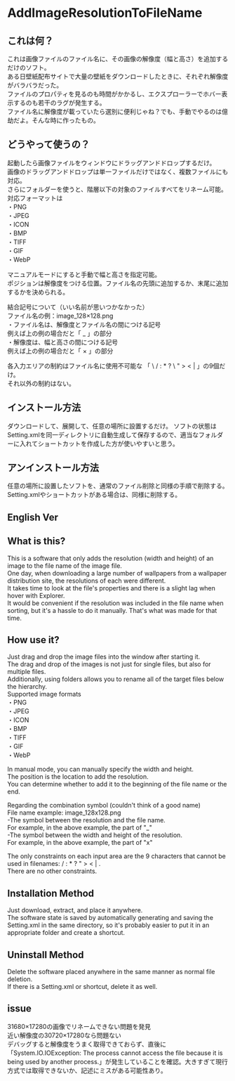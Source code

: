 # AddImageResolutionToFileName
## これは何？
これは画像ファイルのファイル名に、その画像の解像度（幅と高さ）を追加するだけのソフト。  
ある日壁紙配布サイトで大量の壁紙をダウンロードしたときに、それぞれ解像度がバラバラだった。  
ファイルのプロパティを見るのも時間がかかるし、エクスプローラーでホバー表示するのも若干のラグが発生する。  
ファイル名に解像度が載っていたら選別に便利じゃね？でも、手動でやるのは億劫だよ。そんな時に作ったもの。

## どうやって使うの？
起動したら画像ファイルをウィンドウにドラッグアンドドロップするだけ。  
画像のドラッグアンドドロップは単一ファイルだけではなく、複数ファイルにも対応。  
さらにフォルダーを使うと、階層以下の対象のファイルすべてをリネーム可能。  
対応フォーマットは  
・PNG  
・JPEG  
・ICON  
・BMP  
・TIFF  
・GIF  
・WebP  

マニュアルモードにすると手動で幅と高さを指定可能。  
ポジションは解像度をつける位置。ファイル名の先頭に追加するか、末尾に追加するかを決められる。  

結合記号について（いい名前が思いつかなかった）  
ファイル名の例：image_128×128.png  
・ファイル名は、解像度とファイル名の間につける記号  
例えば上の例の場合だと「 _ 」の部分  
・解像度は、幅と高さの間につける記号  
例えば上の例の場合だと「 × 」の部分  

各入力エリアの制約はファイル名に使用不可能な  「 \ / : * ? \ " > < | 」の9個だけ。  
それ以外の制約はない。  

## インストール方法
ダウンロードして、展開して、任意の場所に設置するだけ。
ソフトの状態はSetting.xmlを同一ディレクトリに自動生成して保存するので、適当なフォルダーに入れてショートカットを作成した方が使いやすいと思う。  

## アンインストール方法
任意の場所に設置したソフトを、通常のファイル削除と同様の手順で削除する。  
Setting.xmlやショートカットがある場合は、同様に削除する。  


## English Ver
## What is this?
This is a software that only adds the resolution (width and height) of an image to the file name of the image file.  
One day, when downloading a large number of wallpapers from a wallpaper distribution site, the resolutions of each were different.  
It takes time to look at the file's properties and there is a slight lag when hover with Explorer.  
It would be convenient if the resolution was included in the file name when sorting, but it's a hassle to do it manually. That's what was made for that time.

## How use it?
Just drag and drop the image files into the window after starting it.  
The drag and drop of the images is not just for single files, but also for multiple files.   
Additionally, using folders allows you to rename all of the target files below the hierarchy.  
Supported image formats  
・PNG  
・JPEG  
・ICON  
・BMP  
・TIFF  
・GIF  
・WebP  

In manual mode, you can manually specify the width and height.  
The position is the location to add the resolution.  
You can determine whether to add it to the beginning of the file name or the end.  

Regarding the combination symbol (couldn't think of a good name)  
File name example: image_128x128.png  
-The symbol between the resolution and the file name.  
For example, in the above example, the part of "_"  
-The symbol between the width and height of the resolution.  
For example, in the above example, the part of "x"  

The only constraints on each input area are the 9 characters that cannot be used in filenames:  / : * ? " > < | .  
There are no other constraints.  

## Installation Method
Just download, extract, and place it anywhere.   
The software state is saved by automatically generating and saving the Setting.xml in the same directory, so it's probably easier to put it in an appropriate folder and create a shortcut.  

## Uninstall Method
Delete the software placed anywhere in the same manner as normal file deletion.  
If there is a Setting.xml or shortcut, delete it as well.  


## issue
31680×17280の画像でリネームできない問題を発見  
近い解像度の30720×17280なら問題ない  
デバッグすると解像度をうまく取得できておらず、直後に「System.IO.IOException: The process cannot access the file because it is being used by another process.」が発生していることを確認。大きすぎて現行方式では取得できないか、記述にミスがある可能性あり。
